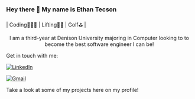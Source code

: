 ### Hey there 👋 My name is Ethan Tecson 
<u></u>
| Coding👨🏻‍💻 | Lifting🏋🏻 | Golf⛳️ | 
<u></u>
<p style="text-align: center;"> I am a third-year at Denison University majoring in Computer looking to to become the best software engineer I can be! </p>

Get in touch with me: 

[![LinkedIn](https://img.shields.io/badge/linkedin-%230077B5.svg?style=for-the-badge&logo=linkedin&logoColor=white)](https://www.linkedin.com/in/ethan-tecson-351227204/)

[![Gmail](https://img.shields.io/badge/Gmail-D14836?style=for-the-badge&logo=gmail&logoColor=white)](mailto:tecson_e1@denison.edu)



Take a look at some of my projects here on my profile!

<!--
**EthanTecson/EthanTecson** is a ✨ _special_ ✨ repository because its `README.md` (this file) appears on your GitHub profile.

Here are some ideas to get you started:

- 🔭 I’m currently working on ...
- 🌱 I’m currently learning ...
- 👯 I’m looking to collaborate on ...
- 🤔 I’m looking for help with ...
- 💬 Ask me about ...
- 📫 How to reach me: ...
- 😄 Pronouns: ...
- ⚡ Fun fact: ...
-->
